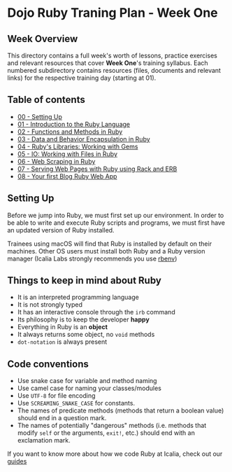 # Dojo Ruby Traning Plan - Week One

## Week Overview
This directory contains a full week's worth of lessons, practice exercises and relevant resources that cover **Week One**'s training syllabus. Each numbered subdirectory contains resources (files, documents and relevant links) for the respective training day (starting at 01).

## Table of contents
* [00 - Setting Up](#markdown-header-setting-up)
* [01 - Introduction to the Ruby Language](01)
* [02 - Functions and Methods in Ruby](02)
* [03 - Data and Behavior Encapsulation in Ruby](03)
* [04 - Ruby's Libraries: Working with Gems](04)
* [05 - IO: Working with Files in Ruby](05)
* [06 - Web Scraping in Ruby](06)
* [07 - Serving Web Pages with Ruby using Rack and ERB](07)
* [08 - Your first Blog Ruby Web App](08)

## Setting Up

Before we jump into Ruby, we must first set up our environment. In order to be able to write and execute Ruby scripts and programs, we must first have an updated version of Ruby installed.

Trainees using macOS will find that Ruby is installed by default on their machines. Other OS users must install both Ruby and a Ruby version manager (Icalia Labs strongly recommends you use [rbenv](https://github.com/rbenv/rbenv))



## Things to keep in mind about Ruby

* It is an interpreted programming language
* It is not strongly typed
* It has an interactive console through the `irb` command
* Its philosophy is to keep the developer **happy**
* Everything in Ruby is an **object**
* It always returns some object, no `void` methods
* `dot-notation` is always present



## Code conventions



* Use snake case for variable and method naming
* Use camel case for naming your classes/modules
* Use `UTF-8` for file encoding
* Use `SCREAMING_SNAKE_CASE` for constants.
* The names of predicate methods (methods that return a boolean value)
  should end in a question mark.
* The names of potentially "dangerous" methods (i.e. methods that modify `self` or the
  arguments, `exit!`, etc.) should end with an exclamation mark.


If you want to know more about how we code Ruby at Icalia, check out our [guides](https://github.com/IcaliaLabs/guides/tree/master/stack/ruby)
